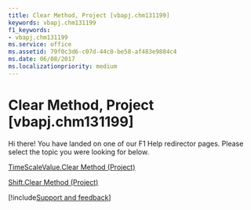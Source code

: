 ```yaml
---
title: Clear Method, Project [vbapj.chm131199]
keywords: vbapj.chm131199
f1_keywords:
- vbapj.chm131199
ms.service: office
ms.assetid: 79f0c3d6-c07d-44c0-be58-af483e9884c4
ms.date: 06/08/2017
ms.localizationpriority: medium
---
```



# Clear Method, Project [vbapj.chm131199]

Hi there! You have landed on one of our F1 Help redirector pages. Please select the topic you were looking for below.

[TimeScaleValue.Clear Method (Project)](https://msdn.microsoft.com/library/3ed3a584-5496-cdf4-eafa-e0ecdd01edfd%28Office.15%29.aspx)

[Shift.Clear Method (Project)](https://msdn.microsoft.com/library/89243732-8c83-ba1e-01ff-fdbfa4d4c4d2%28Office.15%29.aspx)

[!include[Support and feedback](~/includes/feedback-boilerplate.md)]